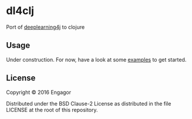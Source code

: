# dl4clj

Port of [deeplearning4j](https://github.com/deeplearning4j/) to clojure

## Usage

Under construction. For now, have a look at some [examples](https://github.com/engagor/dl4clj/src/dl4clj/examples/) to get started. 

## License

Copyright © 2016 Engagor

Distributed under the BSD Clause-2 License as distributed in the file LICENSE at the root of this repository.
